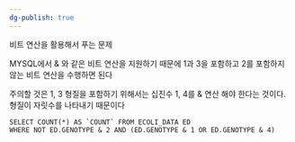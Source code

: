 ```yaml
---
dg-publish: true
---
```

비트 연산을 활용해서 푸는 문제
   
   MYSQL에서 & 와 같은 비트 연산을 지원하기 때문에 1과 3을 포함하고 2를 포함하지 않는 비트 연산을 수행하면 된다
   
   주의할 것은 1, 3 형질을 포함하기 위해서는 십진수 1, 4를 & 연산 해야 한다는 것이다. 형질이 자릿수를 나타내기 때문이다

```mysql
SELECT COUNT(*) AS `COUNT` FROM ECOLI_DATA ED
WHERE NOT ED.GENOTYPE & 2 AND (ED.GENOTYPE & 1 OR ED.GENOTYPE & 4)
```
